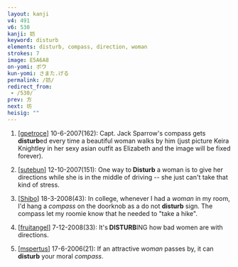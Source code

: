 ```yaml
---
layout: kanji
v4: 491
v6: 530
kanji: 妨
keyword: disturb
elements: disturb, compass, direction, woman
strokes: 7
image: E5A6A8
on-yomi: ボウ
kun-yomi: さまた.げる
permalink: /妨/
redirect_from:
 - /530/
prev: 方
next: 坊
heisig: ""
---
```


1) [<a href="http://kanji.koohii.com/profile/gpetroce">gpetroce</a>] 10-6-2007(162): Capt. Jack Sparrow&#039;s compass gets<strong> disturb</strong>ed every time a beautiful woman walks by him (just picture Keira Knightley in her sexy asian outfit as Elizabeth and the image will be fixed forever).

2) [<a href="http://kanji.koohii.com/profile/sutebun">sutebun</a>] 12-10-2007(151): One way to<strong> Disturb</strong> a woman is to give her directions while she is in the middle of driving -- she just can&#039;t take that kind of stress.

3) [<a href="http://kanji.koohii.com/profile/Shibo">Shibo</a>] 18-3-2008(43): In college, whenever I had a <em>woman</em> in my room, I&#039;d hang a <em>compass</em> on the doorknob as a do not <strong>disturb</strong> sign. The compass let my roomie know that he needed to &quot;take a hike&quot;.

4) [<a href="http://kanji.koohii.com/profile/fruitangel">fruitangel</a>] 7-12-2008(33): It&#039;s<strong> DISTURB</strong>ING how bad women are with directions.

5) [<a href="http://kanji.koohii.com/profile/mspertus">mspertus</a>] 17-6-2006(21): If an attractive <em>woman</em> passes by, it can<strong> disturb</strong> your moral <em>compass</em>.

